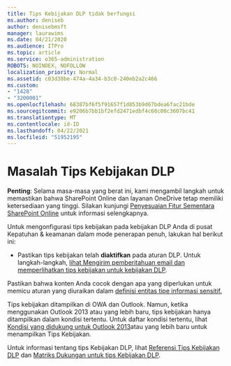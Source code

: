 ```yaml
---
title: Tips Kebijakan DLP tidak berfungsi
ms.author: deniseb
author: denisebmsft
manager: laurawims
ms.date: 04/21/2020
ms.audience: ITPro
ms.topic: article
ms.service: o365-administration
ROBOTS: NOINDEX, NOFOLLOW
localization_priority: Normal
ms.assetid: c03d30be-474a-4a34-b3c0-240eb2a2c466
ms.custom:
- "1428"
- "3200001"
ms.openlocfilehash: 68387bf6f5f91657f1d853b9d67bdea6fac21bde
ms.sourcegitcommit: e9206b7bb1bf2efd2471edbf4c60c00c3607bc41
ms.translationtype: MT
ms.contentlocale: id-ID
ms.lasthandoff: 04/22/2021
ms.locfileid: "51952195"
---
```

# <a name="dlp-policy-tip-issues"></a>Masalah Tips Kebijakan DLP

**Penting**: Selama masa-masa yang berat ini, kami mengambil langkah untuk memastikan bahwa SharePoint Online dan layanan OneDrive tetap memiliki ketersediaan yang tinggi. Silakan kunjungi [Penyesuaian Fitur Sementara SharePoint Online](https://aka.ms/ODSPAdjustments) untuk informasi selengkapnya.

Untuk mengonfigurasi tips kebijakan pada kebijakan DLP Anda di pusat Kepatuhan & keamanan dalam mode penerapan penuh, lakukan hal berikut ini:

- Pastikan tips kebijakan telah **diaktifkan** pada aturan DLP. Untuk langkah-langkah, [lihat Mengirim pemberitahuan email dan memperlihatkan tips kebijakan untuk kebijakan DLP](https://docs.microsoft.com/microsoft-365/compliance/use-notifications-and-policy-tips).

Pastikan bahwa konten Anda cocok dengan apa yang diperlukan untuk memicu aturan yang diuraikan dalam [definisi entitas tipe informasi sensitif.](https://docs.microsoft.com/microsoft-365/compliance/sensitive-information-type-entity-definitions)

Tips kebijakan ditampilkan di OWA dan Outlook. Namun, ketika menggunakan Outlook 2013 atau yang lebih baru, tips kebijakan hanya ditampilkan dalam kondisi tertentu. Untuk daftar kondisi tertentu, lihat [Kondisi yang didukung untuk Outlook 2013](https://docs.microsoft.com/microsoft-365/compliance/use-notifications-and-policy-tips)atau yang lebih baru untuk menampilkan Tips Kebijakan.

Untuk informasi tentang tips Kebijakan DLP, lihat [Referensi Tips Kebijakan DLP](https://docs.microsoft.com/microsoft-365/compliance/dlp-policy-tips-reference?view=o365-worldwide#support-matrix-for-dlp-policy-tips-across-microsoft-apps) dan [Matriks Dukungan untuk tips Kebijakan DLP](https://docs.microsoft.com/microsoft-365/compliance/dlp-policy-tips-reference?view=o365-worldwide#support-matrix-for-dlp-policy-tips-across-microsoft-apps).